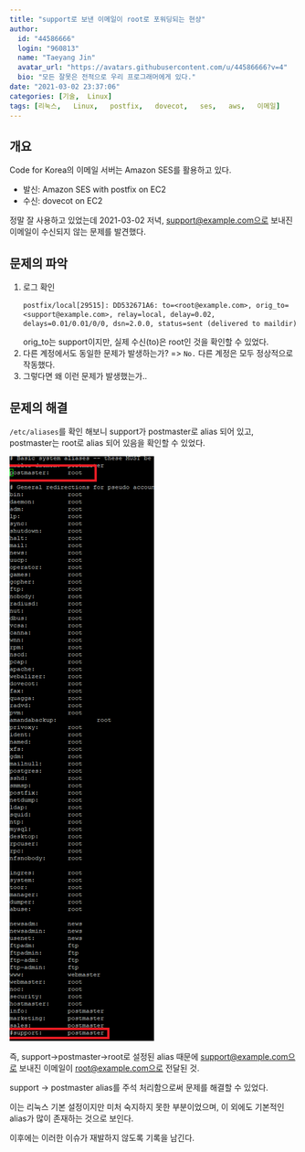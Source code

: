 ```yaml
---
title: "support로 보낸 이메일이 root로 포워딩되는 현상"
author:
  id: "44586666"
  login: "960813"
  name: "Taeyang Jin"
  avatar_url: "https://avatars.githubusercontent.com/u/44586666?v=4"
  bio: "모든 잘못은 전적으로 우리 프로그래머에게 있다."
date: "2021-03-02 23:37:06"
categories: [기술,  Linux]
tags: [리눅스,   Linux,   postfix,   dovecot,   ses,   aws,   이메일]
---
```

## 개요
Code for Korea의 이메일 서버는 Amazon SES를 활용하고 있다.
* 발신: Amazon SES with postfix on EC2
* 수신: dovecot on EC2


정말 잘 사용하고 있었는데 2021-03-02 저녁, support@example.com으로 보내진 이메일이 수신되지 않는 문제를 발견했다.

## 문제의 파악
1. 로그 확인
    ```
    postfix/local[29515]: DD532671A6: to=<root@example.com>, orig_to=<support@example.com>, relay=local, delay=0.02, delays=0.01/0.01/0/0, dsn=2.0.0, status=sent (delivered to maildir)
    ```
    orig_to는 support이지만, 실제 수신(to)은 root인 것을 확인할 수 있었다.
2. 다른 계정에서도 동일한 문제가 발생하는가? => `No.` 다른 계정은 모두 정상적으로 작동했다.
3. 그렇다면 왜 이런 문제가 발생했는가..

## 문제의 해결
`/etc/aliases`를 확인 해보니 support가 postmaster로 alias 되어 있고, postmaster는 root로 alias 되어 있음을 확인할 수 있었다.

![2021-03-02-Wcn9k.png](/assets/img/posts/2021-03-02/2021-03-02-Wcn9k.png)

즉, support->postmaster->root로 설정된 alias 때문에 support@example.com으로 보내진 이메일이 root@example.com으로 전달된 것.

support -> postmaster alias를 주석 처리함으로써 문제를 해결할 수 있었다.

이는 리눅스 기본 설정이지만 미처 숙지하지 못한 부분이었으며, 이 외에도 기본적인 alias가 많이 존재하는 것으로 보인다.

이후에는 이러한 이슈가 재발하지 않도록 기록을 남긴다.

